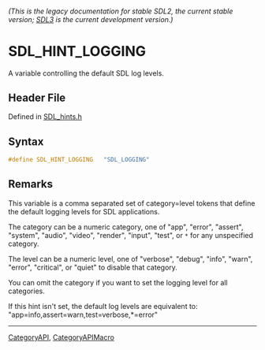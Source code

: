 ###### (This is the legacy documentation for stable SDL2, the current stable version; [SDL3](https://wiki.libsdl.org/SDL3/) is the current development version.)
# SDL_HINT_LOGGING

A variable controlling the default SDL log levels.

## Header File

Defined in [SDL_hints.h](https://github.com/libsdl-org/SDL/blob/SDL2/include/SDL_hints.h)

## Syntax

```c
#define SDL_HINT_LOGGING   "SDL_LOGGING"
```

## Remarks

This variable is a comma separated set of category=level tokens that define
the default logging levels for SDL applications.

The category can be a numeric category, one of "app", "error", "assert",
"system", "audio", "video", "render", "input", "test", or `*` for any
unspecified category.

The level can be a numeric level, one of "verbose", "debug", "info",
"warn", "error", "critical", or "quiet" to disable that category.

You can omit the category if you want to set the logging level for all
categories.

If this hint isn't set, the default log levels are equivalent to:
"app=info,assert=warn,test=verbose,*=error"

----
[CategoryAPI](CategoryAPI), [CategoryAPIMacro](CategoryAPIMacro)

